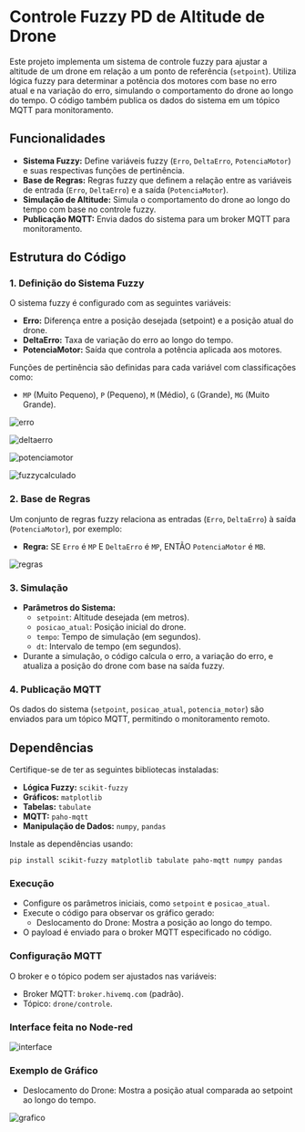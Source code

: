 # Controle Fuzzy PD de Altitude de Drone

Este projeto implementa um sistema de controle fuzzy para ajustar a altitude de um drone em relação a um ponto de referência (`setpoint`). Utiliza lógica fuzzy para determinar a potência dos motores com base no erro atual e na variação do erro, simulando o comportamento do drone ao longo do tempo. O código também publica os dados do sistema em um tópico MQTT para monitoramento.

## Funcionalidades

- **Sistema Fuzzy:** Define variáveis fuzzy (`Erro`, `DeltaErro`, `PotenciaMotor`) e suas respectivas funções de pertinência.
- **Base de Regras:** Regras fuzzy que definem a relação entre as variáveis de entrada (`Erro`, `DeltaErro`) e a saída (`PotenciaMotor`).
- **Simulação de Altitude:** Simula o comportamento do drone ao longo do tempo com base no controle fuzzy.
- **Publicação MQTT:** Envia dados do sistema para um broker MQTT para monitoramento.

## Estrutura do Código

### 1. Definição do Sistema Fuzzy
O sistema fuzzy é configurado com as seguintes variáveis:
- **Erro:** Diferença entre a posição desejada (setpoint) e a posição atual do drone.
- **DeltaErro:** Taxa de variação do erro ao longo do tempo.
- **PotenciaMotor:** Saída que controla a potência aplicada aos motores.

Funções de pertinência são definidas para cada variável com classificações como:
- `MP` (Muito Pequeno), `P` (Pequeno), `M` (Médio), `G` (Grande), `MG` (Muito Grande).

![erro](./imagens/erro.png)

![deltaerro](./imagens/deltaerro.png)

![potenciamotor](./imagens/potenciamotor.png)

![fuzzycalculado](./imagens/fuzzycalculado.png)

### 2. Base de Regras
Um conjunto de regras fuzzy relaciona as entradas (`Erro`, `DeltaErro`) à saída (`PotenciaMotor`), por exemplo:
- **Regra:** SE `Erro` é `MP` E `DeltaErro` é `MP`, ENTÃO `PotenciaMotor` é `MB`.

![regras](./imagens/regras.png)

### 3. Simulação
- **Parâmetros do Sistema:**
  - `setpoint`: Altitude desejada (em metros).
  - `posicao_atual`: Posição inicial do drone.
  - `tempo`: Tempo de simulação (em segundos).
  - `dt`: Intervalo de tempo (em segundos).
- Durante a simulação, o código calcula o erro, a variação do erro, e atualiza a posição do drone com base na saída fuzzy.

### 4. Publicação MQTT
Os dados do sistema (`setpoint`, `posicao_atual`, `potencia_motor`) são enviados para um tópico MQTT, permitindo o monitoramento remoto.

## Dependências

Certifique-se de ter as seguintes bibliotecas instaladas:

- **Lógica Fuzzy:** `scikit-fuzzy`
- **Gráficos:** `matplotlib`
- **Tabelas:** `tabulate`
- **MQTT:** `paho-mqtt`
- **Manipulação de Dados:** `numpy`, `pandas`

Instale as dependências usando:
```
pip install scikit-fuzzy matplotlib tabulate paho-mqtt numpy pandas
```

### Execução

- Configure os parâmetros iniciais, como `setpoint` e `posicao_atual`.
- Execute o código para observar os gráfico gerado:
    - Deslocamento do Drone: Mostra a posição ao longo do tempo.
- O payload é enviado para o broker MQTT especificado no código.

### Configuração MQTT

O broker e o tópico podem ser ajustados nas variáveis:
- Broker MQTT: `broker.hivemq.com` (padrão).
- Tópico: `drone/controle`.

### Interface feita no Node-red

![interface](./imagens/interface.png)

### Exemplo de Gráfico
- Deslocamento do Drone: Mostra a posição atual comparada ao setpoint ao longo do tempo.

![grafico](./imagens/grafico.png)

